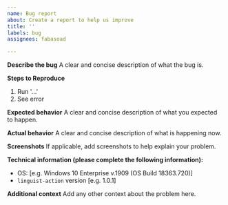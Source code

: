 ```yaml
---
name: Bug report
about: Create a report to help us improve
title: ''
labels: bug
assignees: fabasoad

---
```


**Describe the bug**
A clear and concise description of what the bug is.

**Steps to Reproduce**
1. Run '...'
2. See error

**Expected behavior**
A clear and concise description of what you expected to happen.

**Actual behavior**
A clear and concise description of what is happening now.

**Screenshots**
If applicable, add screenshots to help explain your problem.

**Technical information (please complete the following information):**
 - OS: [e.g. Windows 10 Enterprise v.1909 (OS Build 18363.720)]
 - `linguist-action` version [e.g. 1.0.1]

**Additional context**
Add any other context about the problem here.
